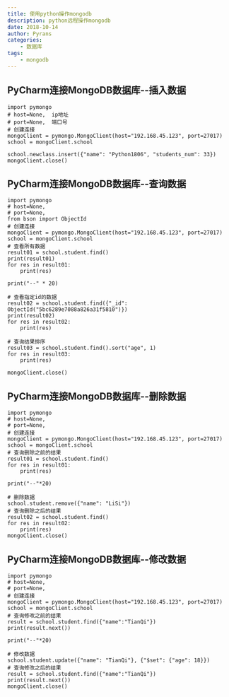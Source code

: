 ```yaml
---
title: 使用python操作mongodb
description: python远程操作mongodb
date: 2018-10-14
author: Pyrans
categories: 
	- 数据库
tags:
    - mongodb
---
```




## PyCharm连接MongoDB数据库--插入数据

	import pymongo
	# host=None,  ip地址
	# port=None,  端口号
	# 创建连接
	mongoClient = pymongo.MongoClient(host="192.168.45.123", port=27017)
	school = mongoClient.school
	
	school.newclass.insert({"name": "Python1806", "students_num": 33})
	mongoClient.close()


## PyCharm连接MongoDB数据库--查询数据
	import pymongo
	# host=None,
	# port=None,
	from bson import ObjectId
	# 创建连接
	mongoClient = pymongo.MongoClient(host="192.168.45.123", port=27017)
	school = mongoClient.school
	# 查看所有数据
	result01 = school.student.find()
	print(result01)
	for res in result01:
	    print(res)
	
	print("--" * 20)
	
	# 查看指定id的数据
	result02 = school.student.find({"_id": ObjectId("5bc6289e7088a826a31f5810")})
	print(result02)
	for res in result02:
	    print(res)
	
	# 查询结果排序
	result03 = school.student.find().sort("age", 1)
	for res in result03:
	    print(res)
	
	mongoClient.close()




## PyCharm连接MongoDB数据库--删除数据
	import pymongo
	# host=None,
	# port=None,
	# 创建连接
	mongoClient = pymongo.MongoClient(host="192.168.45.123", port=27017)
	school = mongoClient.school
	# 查询删除之前的结果
	result01 = school.student.find()
	for res in result01:
	    print(res)
	
	print("--"*20)
	
	# 删除数据
	school.student.remove({"name": "LiSi"})
	# 查询删除之后的结果
	result02 = school.student.find()
	for res in result02:
	    print(res)
	mongoClient.close()




## PyCharm连接MongoDB数据库--修改数据
	import pymongo
	# host=None,
	# port=None,
	# 创建连接
	mongoClient = pymongo.MongoClient(host="192.168.45.123", port=27017)
	school = mongoClient.school
	# 查询修改之前的结果
	result = school.student.find({"name":"TianQi"})
	print(result.next())
		
	print("--"*20)
	
	# 修改数据
	school.student.update({"name": "TianQi"}, {"$set": {"age": 18}})
	# 查询修改之后的结果
	result = school.student.find({"name":"TianQi"})
	print(result.next())
	mongoClient.close()